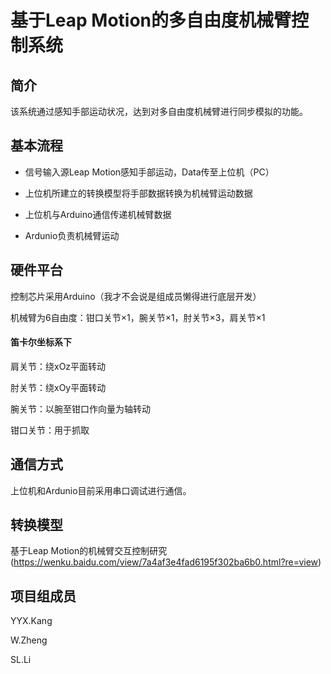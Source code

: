 # 基于Leap Motion的多自由度机械臂控制系统

## 简介

该系统通过感知手部运动状况，达到对多自由度机械臂进行同步模拟的功能。

## 基本流程

  * 信号输入源Leap Motion感知手部运动，Data传至上位机（PC）
  
  * 上位机所建立的转换模型将手部数据转换为机械臂运动数据
  
  * 上位机与Arduino通信传递机械臂数据
  
  * Ardunio负责机械臂运动
  
## 硬件平台

控制芯片采用Arduino（我才不会说是组成员懒得进行底层开发）

机械臂为6自由度：钳口关节×1，腕关节×1，肘关节×3，肩关节×1

#### 笛卡尔坐标系下

肩关节：绕xOz平面转动

肘关节：绕xOy平面转动

腕关节：以腕至钳口作向量为轴转动

钳口关节：用于抓取
  
## 通信方式

上位机和Ardunio目前采用串口调试进行通信。

## 转换模型

基于Leap Motion的机械臂交互控制研究(https://wenku.baidu.com/view/7a4af3e4fad6195f302ba6b0.html?re=view)

## 项目组成员

YYX.Kang

W.Zheng

SL.Li
